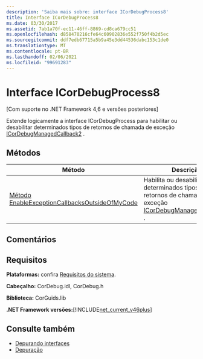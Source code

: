 ```yaml
---
description: 'Saiba mais sobre: interface ICorDebugProcess8'
title: Interface ICorDebugProcess8
ms.date: 03/30/2017
ms.assetid: 7ab1a70f-ec11-46ff-8869-cd8ca679cc51
ms.openlocfilehash: d858470216cfe64c60902836e552f750f4b2d5ec
ms.sourcegitcommit: ddf7edb67715a5b9a45e3dd44536dabc153c1de0
ms.translationtype: MT
ms.contentlocale: pt-BR
ms.lasthandoff: 02/06/2021
ms.locfileid: "99691283"
---
```

# <a name="icordebugprocess8-interface"></a>Interface ICorDebugProcess8

[Com suporte no .NET Framework 4,6 e versões posteriores]  
  
 Estende logicamente a interface ICorDebugProcess para habilitar ou desabilitar determinados tipos de retornos de chamada de exceção [ICorDebugManagedCallback2](icordebugmanagedcallback2-interface.md) .  
  
## <a name="methods"></a>Métodos  
  
|Método|Descrição|  
|------------|-----------------|  
|[Método EnableExceptionCallbacksOutsideOfMyCode](icordebugprocess8-enableexceptioncallbacksoutsideofmycode-method.md)|Habilita ou desabilita determinados tipos de retornos de chamada de exceção [ICorDebugManagedCallback2](icordebugmanagedcallback2-interface.md) .|  
  
## <a name="remarks"></a>Comentários  
  
## <a name="requirements"></a>Requisitos  

 **Plataformas:** confira [Requisitos do sistema](../../get-started/system-requirements.md).  
  
 **Cabeçalho:** CorDebug.idl, CorDebug.h  
  
 **Biblioteca:** CorGuids.lib  
  
 **.NET Framework versões:**[!INCLUDE[net_current_v46plus](../../../../includes/net-current-v46plus-md.md)]  
  
## <a name="see-also"></a>Consulte também

- [Depurando interfaces](debugging-interfaces.md)
- [Depuração](index.md)
